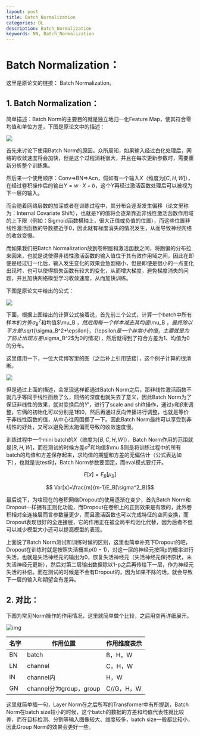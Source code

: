 ```yaml
---
layout: post
title: Batch_Normalization
categories: DL
description: Batch_Normalization
keywords: NN, Batch_Normalization
---
```


# Batch Normalization：

这里是原论文的链接： <a url="https://proceedings.mlr.press/v37/ioffe15.pdf">Batch Normalization</a>。

## 1. Batch Normalization：

简单描述：Batch Norm的主要目的就是独立地归一化Feature Map，使其符合零均值和单位方差，下图是原论文中的描述：

![](https://s2.loli.net/2021/12/18/xyz4oO2lrXc7k3S.png)

首先来讨论下使用Batch Norm的原因。众所周知，如果输入经过白化处理后，网络的收敛速度将会加快，但是这个过程消耗很大，并且在每次更新参数时，需要重新分析整个训练集。

然后来一个使用顺序：Conv=>BN=>Acn，假如有一个输入$X$（维度为$[C,H,W]$），在经过卷积操作后的输出$Y=w·X+b$，这个$Y$再经过激活函数处理后可以被视为下一层的输入。

而会随着网络层数的加深或者在训练过程中，其分布会逐渐发生偏移（论文里称为：Internal Covariate Shift），也就是$Y$的值将会逐渐靠近非线性激活函数作用域的上下限（例如：Sigmoid函数横轴上，很大正值或负值的位置），而这些位置非线性激活函数的导数接近于0，因此就有梯度消失的情况发生，从而导致神经网络的收敛变慢。

而如果我们把Batch Normalization放到卷积层和激活函数之间，将跑偏的分布拉来回来，也就是说使得非线性激活函数的输入值位于其有效作用域之间，因此在即便是经过归一化后，输入发生变化的效果会急剧缩小，但是即便是很小的一点变化出现时，也可以使得损失函数有较大的变化，从而增大梯度，避免梯度消失的问题，并且加快网络模型学习收敛速度，从而加快训练。

下图是原论文中给出的公式：

![](https://s2.loli.net/2021/12/18/wu1jbPoRMKa3nsW.png)

下面，根据上图给出的计算公式接着说，首先前三个公式，计算一个batch中所有样本的方差$\sigma_B^2$和均值$\mu_B $，然后用每一个样本减去其均值$\mu_B $，最终除以平方差$\sqrt{\sigma_B^2+\epsilon}$，（$\epsilon$是一个非常小的值，主要就是为了防止出现方差$\sigma_B^2$为0的情况），然后就得到了符合方差为1、均值为0的分布。

这里借用一下，一位大佬博客里的图（之后补上引用链接），这个例子计算的很清晰。

![](https://s2.loli.net/2021/12/18/Elk25SFp3WqObcC.jpg)

但是通过上面的描述，会发现这样都通过Batch Norm之后，那非线性激活函数不就几乎等同于线性函数了么，网络的深度也就失去了意义，因此Batch Norm为了保证非线性的效果，就对变换后的$Y'$，进行了scale and shift操作，通过$\gamma$和$\beta$来调整，它俩的初始化可以分别是1和0，然后再通过反向传播进行调整，也就是等价于非线性函数的值，从中心往周围挪了一下。因此Batch Norm最终可以享受到非线性的好处，又可以避免因太跑偏而导致的收敛速度慢。

训练过程中一个mini batch的$X$（维度为$[B,C,H,W]$），Batch Norm作用的范围就是$[B,H,W]$，而在测试的时候方差$\sigma^2$和均值$\mu $则是将训练过程中的所有batch的均值和方差保存起来，求均值的期望和方差的无偏估计（公式表达如下），也就是说test时，Batch Norm参数要固定，而eval模式要打开。

$$ E[x]=E_B[\mu_B]$$

$$ Var[x]=\frac{m}{m-1}E_B[\sigma^2_B]$$

最后说下，为啥现在的卷积网络Dropout的使用逐渐在变少，首先Batch Norm和Dropout一样拥有正则化功能，而Dropout在卷积上的正则效果是有限的，此外卷积相对全连接层而言参数量更少，而且激活函数也可以完成特征的空间变换，而Dropout表现很好的全连接层，它的作用正在被全局平均池化代替，因为后者不但可以减少模型大小还可以提高模型的表现。

上面说了Batch Norm测试和训练时候的区别，这里也简单补充下Dropout的吧，Dropout在训练时就是按照失活概率$p(0-1)$，对这一层的神经元按照p的概率进行失活，也就是失活神经元的输出为0，恢复失活神经元（失活神经元保持原状，未失活神经元更新），然后对第二层输出数据除以1-p之后再传给下一层，作为神经元失活的补偿。而在测试的时候是不会有Dropout的，因为如果不除的话，就会导致下一层的输入和期望会有差异。

## 2. 对比：

下图为常见Norm操作的作用情况，这里就简单做个比较，之后用空再详细展开。

![img](https://s2.loli.net/2021/12/28/7hOQ3iY6DFEtUKZ.png)



| 名字 | 作用位置                | 作用维度表示 |
| ---- | ----------------------- | ------------ |
| BN   | batch                   | B，H，W      |
| LN   | channel                 | C，H，W      |
| IN   | channel内               | H，W         |
| GN   | channel分为group，group | C//G，H，W   |

这里就简单插一句，Layer Norm在之后所写的Transformer中有所提到，Batch Norm在batch size较小的时候，这个batch的数据的方差和均值代表性就比较差，而在目标检测、分割等输入图像较大、维度较多，batch size一般都比较小，因此Group Norm的效果会更好一些。





